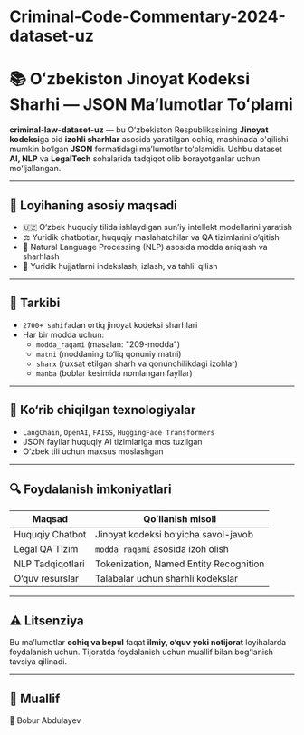 # Criminal-Code-Commentary-2024-dataset-uz
# 📚 Oʻzbekiston Jinoyat Kodeksi Sharhi — JSON Maʼlumotlar Toʻplami

**criminal-law-dataset-uz** — bu Oʻzbekiston Respublikasining **Jinoyat kodeksi**ga oid **izohli sharhlar** asosida yaratilgan ochiq, mashinada o'qilishi mumkin bo‘lgan **JSON** formatidagi maʼlumotlar to‘plamidir. Ushbu dataset **AI, NLP** va **LegalTech** sohalarida tadqiqot olib borayotganlar uchun moʻljallangan.

---

## 📌 Loyihaning asosiy maqsadi

- 🇺🇿 O‘zbek huquqiy tilida ishlaydigan sun’iy intellekt modellarini yaratish
- ⚖️ Yuridik chatbotlar, huquqiy maslahatchilar va QA tizimlarini o‘qitish
- 🧠 Natural Language Processing (NLP) asosida modda aniqlash va sharhlash
- 🧾 Yuridik hujjatlarni indekslash, izlash, va tahlil qilish

---

## 📁 Tarkibi

- `2700+ sahifa`dan ortiq jinoyat kodeksi sharhlari
- Har bir modda uchun:
  - `modda_raqami` (masalan: "209-modda")
  - `matni` (moddaning to‘liq qonuniy matni)
  - `sharx` (ruxsat etilgan sharh va qonunchilikdagi izohlar)
  - `manba` (boblar kesimida nomlangan fayllar)

---

## 🧠 Ko‘rib chiqilgan texnologiyalar

- `LangChain`, `OpenAI`, `FAISS`, `HuggingFace Transformers`
- JSON fayllar huquqiy AI tizimlariga mos tuzilgan
- O‘zbek tili uchun maxsus moslashgan

---

## 🔍 Foydalanish imkoniyatlari

| Maqsad                          | Qoʻllanish misoli                       |
|-------------------------------|----------------------------------------|
| Huquqiy Chatbot               | Jinoyat kodeksi bo‘yicha savol-javob  |
| Legal QA Tizim                | `modda raqami` asosida izoh olish     |
| NLP Tadqiqotlari              | Tokenization, Named Entity Recognition |
| O‘quv resurslar               | Talabalar uchun sharhli kodekslar     |

---

## ⚠️ Litsenziya

Bu ma’lumotlar **ochiq va bepul** faqat **ilmiy, o‘quv yoki notijorat** loyihalarda foydalanish uchun. Tijoratda foydalanish uchun muallif bilan bog‘lanish tavsiya qilinadi.

---

## 🤝 Muallif

👤 Bobur Abdulayev  
